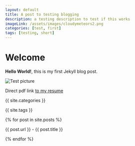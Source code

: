```yaml
---
layout: default
title: A post to testing blogging
description: a testing description to test if this works
imageLink: /assets/images/cloudymeteors2.png
categories: [test, first]
tags: [testing, short]
---
```


# Welcome

**Hello World!**, this is my first Jekyll blog post.

![Test picture](/assets/images/cloudymeteors1.png)

Direct pdf link [to my resume](/assets/rstivanson-resume5.pdf)

<p>{{ site.categories }}</p>
<p>{{ site.tags }}</p>

{% for post in site.posts %}
    <p>{{ post.url }} - {{ post.title }}</p>
{% endfor %}